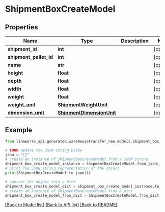 # ShipmentBoxCreateModel


## Properties

Name | Type | Description | Notes
------------ | ------------- | ------------- | -------------
**shipment_id** | **int** |  | [optional] 
**shipment_pallet_id** | **int** |  | [optional] 
**name** | **str** |  | [optional] 
**height** | **float** |  | [optional] 
**depth** | **float** |  | [optional] 
**width** | **float** |  | [optional] 
**weight** | **float** |  | [optional] 
**weight_unit** | [**ShipmentWeightUnit**](ShipmentWeightUnit.md) |  | [optional] 
**dimension_unit** | [**ShipmentDimensionUnit**](ShipmentDimensionUnit.md) |  | [optional] 

## Example

```python
from linnworks_api.generated.warehousetransfer_new.models.shipment_box_create_model import ShipmentBoxCreateModel

# TODO update the JSON string below
json = "{}"
# create an instance of ShipmentBoxCreateModel from a JSON string
shipment_box_create_model_instance = ShipmentBoxCreateModel.from_json(json)
# print the JSON string representation of the object
print(ShipmentBoxCreateModel.to_json())

# convert the object into a dict
shipment_box_create_model_dict = shipment_box_create_model_instance.to_dict()
# create an instance of ShipmentBoxCreateModel from a dict
shipment_box_create_model_from_dict = ShipmentBoxCreateModel.from_dict(shipment_box_create_model_dict)
```
[[Back to Model list]](../README.md#documentation-for-models) [[Back to API list]](../README.md#documentation-for-api-endpoints) [[Back to README]](../README.md)


